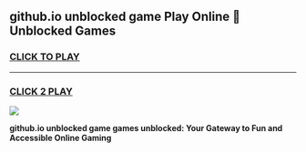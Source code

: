 
## github.io unblocked game Play Online 👋 Unblocked Games
<h3>
<a href="https://premium.freeplayer.one?title=github.io_unblocked_game&ref=19F">CLICK TO PLAY</a></h3>
<hr>

<h3>
<a href="https://premium.freeplayer.one?title=github.io_unblocked_game&ref=19F">CLICK 2 PLAY</a>
  
</h3>

<a href="https://premium.freeplayer.one?title=github.io_unblocked_game&ref=19F"><img src="https://clearcache.store/games.png"></a>


**github.io unblocked game games unblocked: Your Gateway to Fun and Accessible Online Gaming**
